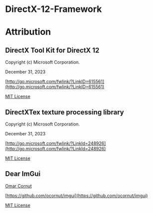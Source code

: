 # DirectX-12-Framework
 
# Attribution
## DirectX Tool Kit for DirectX 12
Copyright (c) Microsoft Corporation.

December 31, 2023

[http://go.microsoft.com/fwlink/?LinkID=615561](http://go.microsoft.com/fwlink/?LinkID=615561)

[MIT License](https://github.com/microsoft/DirectXTK12#MIT-1-ov-file)

## DirectXTex texture processing library
Copyright (c) Microsoft Corporation.

December 31, 2023

[http://go.microsoft.com/fwlink/?LinkId=248926](http://go.microsoft.com/fwlink/?LinkId=248926)

[MIT License](https://github.com/microsoft/DirectXTex#MIT-1-ov-file)

## Dear ImGui

[Omar Cornut](https://www.miracleworld.net/)

[https://github.com/ocornut/imgui](https://github.com/ocornut/imgui)

[MIT License](https://github.com/ocornut/imgui?tab=readme-ov-file#MIT-1-ov-file)
